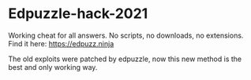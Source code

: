 # Edpuzzle-hack-2021
Working cheat for all answers. No scripts, no downloads, no extensions. 
Find it here: https://edpuzz.ninja

The old exploits were patched by edpuzzle, now this new method is the best and only working way. 
